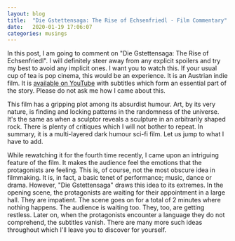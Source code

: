 ```yaml
---
layout: blog
title:  "Die Gstettensaga: The Rise of Echsenfriedl - Film Commentary"
date:   2020-01-19 17:06:07
categories: musings
---
```

In this post, I am going to comment on "Die Gstettensaga: The Rise of Echsenfriedl". I will definitely steer away from any explicit spoilers and try my best to avoid any implicit ones. I want you to watch this. If your usual cup of tea is pop cinema, this would be an experience. It is an Austrian indie film. It is [available on YouTube](https://www.youtube.com/watch?v=qjEzckLBazY) with subtitles which form an essential part of the story. Please do not ask me how I came about this.

This film has a gripping plot among its absurdist humour. Art, by its very nature, is finding and locking patterns in the randomness of the universe. It's the same as when a sculptor reveals a sculpture in an arbitrarily shaped rock. There is plenty of critiques which I will not bother to repeat. In summary, it is a multi-layered dark humour sci-fi film. Let us jump to what I have to add.

While rewatching it for the fourth time recently, I came upon an intriguing feature of the film. It makes the audience feel the emotions that the protagonists are feeling. This is, of course, not the most obscure idea in filmmaking. It is, in fact, a basic tenet of performance; music, dance or drama. However, "Die Gstettensaga" draws this idea to its extremes. In the opening scene, the protagonists are waiting for their appointment in a large hall. They are impatient. The scene goes on for a total of 2 minutes where nothing happens. The audience is waiting too. They, too, are getting restless. Later on, when the protagonists encounter a language they do not comprehend, the subtitles vanish. There are many more such ideas throughout which I'll leave you to discover for yourself. 
